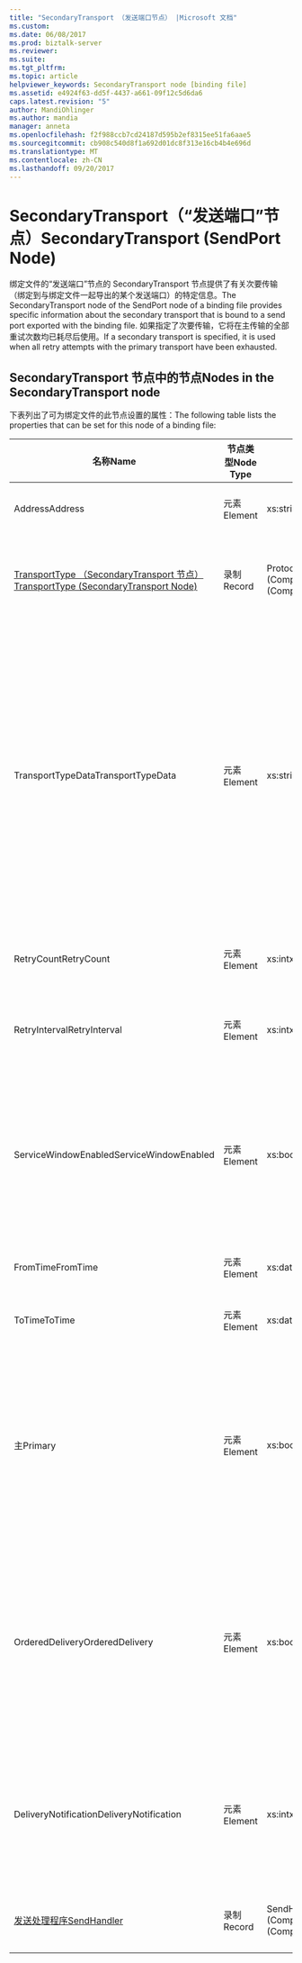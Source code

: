 ```yaml
---
title: "SecondaryTransport （发送端口节点） |Microsoft 文档"
ms.custom: 
ms.date: 06/08/2017
ms.prod: biztalk-server
ms.reviewer: 
ms.suite: 
ms.tgt_pltfrm: 
ms.topic: article
helpviewer_keywords: SecondaryTransport node [binding file]
ms.assetid: e4924f63-dd5f-4437-a661-09f12c5d6da6
caps.latest.revision: "5"
author: MandiOhlinger
ms.author: mandia
manager: anneta
ms.openlocfilehash: f2f988ccb7cd24187d595b2ef8315ee51fa6aae5
ms.sourcegitcommit: cb908c540d8f1a692d01dc8f313e16cb4b4e696d
ms.translationtype: MT
ms.contentlocale: zh-CN
ms.lasthandoff: 09/20/2017
---
```

# <a name="secondarytransport-sendport-node"></a><span data-ttu-id="ba669-102">SecondaryTransport（“发送端口”节点）</span><span class="sxs-lookup"><span data-stu-id="ba669-102">SecondaryTransport (SendPort Node)</span></span>
<span data-ttu-id="ba669-103">绑定文件的“发送端口”节点的 SecondaryTransport 节点提供了有关次要传输（绑定到与绑定文件一起导出的某个发送端口）的特定信息。</span><span class="sxs-lookup"><span data-stu-id="ba669-103">The SecondaryTransport node of the SendPort node of a binding file provides specific information about the secondary transport that is bound to a send port exported with the binding file.</span></span> <span data-ttu-id="ba669-104">如果指定了次要传输，它将在主传输的全部重试次数均已耗尽后使用。</span><span class="sxs-lookup"><span data-stu-id="ba669-104">If a secondary transport is specified, it is used when all retry attempts with the primary transport have been exhausted.</span></span>  
  
## <a name="nodes-in-the-secondarytransport-node"></a><span data-ttu-id="ba669-105">SecondaryTransport 节点中的节点</span><span class="sxs-lookup"><span data-stu-id="ba669-105">Nodes in the SecondaryTransport node</span></span>  
 <span data-ttu-id="ba669-106">下表列出了可为绑定文件的此节点设置的属性：</span><span class="sxs-lookup"><span data-stu-id="ba669-106">The following table lists the properties that can be set for this node of a binding file:</span></span>  
  
|<span data-ttu-id="ba669-107">**名称**</span><span class="sxs-lookup"><span data-stu-id="ba669-107">**Name**</span></span>|<span data-ttu-id="ba669-108">**节点类型**</span><span class="sxs-lookup"><span data-stu-id="ba669-108">**Node Type**</span></span>|<span data-ttu-id="ba669-109">**数据类型**</span><span class="sxs-lookup"><span data-stu-id="ba669-109">**Data Type**</span></span>|<span data-ttu-id="ba669-110">**Description**</span><span class="sxs-lookup"><span data-stu-id="ba669-110">**Description**</span></span>|<span data-ttu-id="ba669-111">**限制**</span><span class="sxs-lookup"><span data-stu-id="ba669-111">**Restrictions**</span></span>|<span data-ttu-id="ba669-112">**注释**</span><span class="sxs-lookup"><span data-stu-id="ba669-112">**Comments**</span></span>|  
|--------------|-------------------|-------------------|---------------------|----------------------|------------------|  
|<span data-ttu-id="ba669-113">Address</span><span class="sxs-lookup"><span data-stu-id="ba669-113">Address</span></span>|<span data-ttu-id="ba669-114">元素</span><span class="sxs-lookup"><span data-stu-id="ba669-114">Element</span></span>|<span data-ttu-id="ba669-115">xs:string</span><span class="sxs-lookup"><span data-stu-id="ba669-115">xs:string</span></span>|<span data-ttu-id="ba669-116">指定传输地址（或 URI）。</span><span class="sxs-lookup"><span data-stu-id="ba669-116">Specifies the address (or URI) of the transport.</span></span>|<span data-ttu-id="ba669-117">可选</span><span class="sxs-lookup"><span data-stu-id="ba669-117">Not required</span></span>|<span data-ttu-id="ba669-118">默认值：空</span><span class="sxs-lookup"><span data-stu-id="ba669-118">Default value: empty</span></span>|  
|[<span data-ttu-id="ba669-119">TransportType （SecondaryTransport 节点）</span><span class="sxs-lookup"><span data-stu-id="ba669-119">TransportType (SecondaryTransport Node)</span></span>](../core/transporttype-secondarytransport-node.md)|<span data-ttu-id="ba669-120">录制</span><span class="sxs-lookup"><span data-stu-id="ba669-120">Record</span></span>|<span data-ttu-id="ba669-121">ProtocolType (ComplexType)</span><span class="sxs-lookup"><span data-stu-id="ba669-121">ProtocolType (ComplexType)</span></span>|<span data-ttu-id="ba669-122">指定传输类型，同时也是用于此传输的适配器的名称。</span><span class="sxs-lookup"><span data-stu-id="ba669-122">Specifies the transport type, which is also the name of the adapter used for this transport.</span></span>|<span data-ttu-id="ba669-123">可选</span><span class="sxs-lookup"><span data-stu-id="ba669-123">Not required</span></span>|<span data-ttu-id="ba669-124">默认值：无</span><span class="sxs-lookup"><span data-stu-id="ba669-124">Default value: none</span></span>|  
|<span data-ttu-id="ba669-125">TransportTypeData</span><span class="sxs-lookup"><span data-stu-id="ba669-125">TransportTypeData</span></span>|<span data-ttu-id="ba669-126">元素</span><span class="sxs-lookup"><span data-stu-id="ba669-126">Element</span></span>|<span data-ttu-id="ba669-127">xs:string</span><span class="sxs-lookup"><span data-stu-id="ba669-127">xs:string</span></span>|<span data-ttu-id="ba669-128">指定特定于适配器的配置信息。</span><span class="sxs-lookup"><span data-stu-id="ba669-128">Specifies configuration information specific to the adapter.</span></span>|<span data-ttu-id="ba669-129">可选</span><span class="sxs-lookup"><span data-stu-id="ba669-129">Not required</span></span>|<span data-ttu-id="ba669-130">默认值：空</span><span class="sxs-lookup"><span data-stu-id="ba669-130">Default value: empty</span></span><br /><br /> <span data-ttu-id="ba669-131">请参阅[集成 BizTalk 适配器的配置属性](../core/configuration-properties-for-integrated-biztalk-adapters.md)适配器可以存储在此字符串的属性有关的特定信息。</span><span class="sxs-lookup"><span data-stu-id="ba669-131">See [Configuration Properties for Integrated BizTalk Adapters](../core/configuration-properties-for-integrated-biztalk-adapters.md) for adapter specific information about the properties that can be stored in this string.</span></span>|  
|<span data-ttu-id="ba669-132">RetryCount</span><span class="sxs-lookup"><span data-stu-id="ba669-132">RetryCount</span></span>|<span data-ttu-id="ba669-133">元素</span><span class="sxs-lookup"><span data-stu-id="ba669-133">Element</span></span>|<span data-ttu-id="ba669-134">xs:int</span><span class="sxs-lookup"><span data-stu-id="ba669-134">xs:int</span></span>|<span data-ttu-id="ba669-135">指定用于传输的适配器的重试次数。</span><span class="sxs-lookup"><span data-stu-id="ba669-135">Specifies the retry count for the adapter used with the transport.</span></span>|<span data-ttu-id="ba669-136">必需</span><span class="sxs-lookup"><span data-stu-id="ba669-136">Required</span></span>|<span data-ttu-id="ba669-137">默认值：无</span><span class="sxs-lookup"><span data-stu-id="ba669-137">Default value: none</span></span>|  
|<span data-ttu-id="ba669-138">RetryInterval</span><span class="sxs-lookup"><span data-stu-id="ba669-138">RetryInterval</span></span>|<span data-ttu-id="ba669-139">元素</span><span class="sxs-lookup"><span data-stu-id="ba669-139">Element</span></span>|<span data-ttu-id="ba669-140">xs:int</span><span class="sxs-lookup"><span data-stu-id="ba669-140">xs:int</span></span>|<span data-ttu-id="ba669-141">指定用于传输的适配器的重试间隔，以分钟为单位。</span><span class="sxs-lookup"><span data-stu-id="ba669-141">Specifies the retry interval in minutes for the adapter used with the transport.</span></span>|<span data-ttu-id="ba669-142">必需</span><span class="sxs-lookup"><span data-stu-id="ba669-142">Required</span></span>|<span data-ttu-id="ba669-143">默认值：无</span><span class="sxs-lookup"><span data-stu-id="ba669-143">Default value: none</span></span>|  
|<span data-ttu-id="ba669-144">ServiceWindowEnabled</span><span class="sxs-lookup"><span data-stu-id="ba669-144">ServiceWindowEnabled</span></span>|<span data-ttu-id="ba669-145">元素</span><span class="sxs-lookup"><span data-stu-id="ba669-145">Element</span></span>|<span data-ttu-id="ba669-146">xs:boolean</span><span class="sxs-lookup"><span data-stu-id="ba669-146">xs:boolean</span></span>|<span data-ttu-id="ba669-147">指定是否为用于传输的适配器启用服务时段。</span><span class="sxs-lookup"><span data-stu-id="ba669-147">Specifies whether the service window is enabled for the adapter used with the transport.</span></span>|<span data-ttu-id="ba669-148">必需</span><span class="sxs-lookup"><span data-stu-id="ba669-148">Required</span></span>|<span data-ttu-id="ba669-149">默认值：无</span><span class="sxs-lookup"><span data-stu-id="ba669-149">Default value: none</span></span><br /><br /> <span data-ttu-id="ba669-150">设置为**true**如果启用了服务时段，否则设置为**false**。</span><span class="sxs-lookup"><span data-stu-id="ba669-150">Set to **true** if service window is enabled, otherwise set to **false**.</span></span>|  
|<span data-ttu-id="ba669-151">FromTime</span><span class="sxs-lookup"><span data-stu-id="ba669-151">FromTime</span></span>|<span data-ttu-id="ba669-152">元素</span><span class="sxs-lookup"><span data-stu-id="ba669-152">Element</span></span>|<span data-ttu-id="ba669-153">xs:dateTime</span><span class="sxs-lookup"><span data-stu-id="ba669-153">xs:dateTime</span></span>|<span data-ttu-id="ba669-154">指定服务时段的开始时间。</span><span class="sxs-lookup"><span data-stu-id="ba669-154">Specifies the start time for the service window.</span></span>|<span data-ttu-id="ba669-155">必需</span><span class="sxs-lookup"><span data-stu-id="ba669-155">Required</span></span>|<span data-ttu-id="ba669-156">默认值：无</span><span class="sxs-lookup"><span data-stu-id="ba669-156">Default value: none</span></span>|  
|<span data-ttu-id="ba669-157">ToTime</span><span class="sxs-lookup"><span data-stu-id="ba669-157">ToTime</span></span>|<span data-ttu-id="ba669-158">元素</span><span class="sxs-lookup"><span data-stu-id="ba669-158">Element</span></span>|<span data-ttu-id="ba669-159">xs:dateTime</span><span class="sxs-lookup"><span data-stu-id="ba669-159">xs:dateTime</span></span>|<span data-ttu-id="ba669-160">指定的服务时段的结束时间。</span><span class="sxs-lookup"><span data-stu-id="ba669-160">Specifies the end time for the service window.</span></span>|<span data-ttu-id="ba669-161">必需</span><span class="sxs-lookup"><span data-stu-id="ba669-161">Required</span></span>|<span data-ttu-id="ba669-162">默认值：无</span><span class="sxs-lookup"><span data-stu-id="ba669-162">Default value: none</span></span>|  
|<span data-ttu-id="ba669-163">主</span><span class="sxs-lookup"><span data-stu-id="ba669-163">Primary</span></span>|<span data-ttu-id="ba669-164">元素</span><span class="sxs-lookup"><span data-stu-id="ba669-164">Element</span></span>|<span data-ttu-id="ba669-165">xs:boolean</span><span class="sxs-lookup"><span data-stu-id="ba669-165">xs:boolean</span></span>|<span data-ttu-id="ba669-166">指定用于传输的适配器是否为主适配器。</span><span class="sxs-lookup"><span data-stu-id="ba669-166">Specifies whether the adapter used with the transport is primary.</span></span>|<span data-ttu-id="ba669-167">必需</span><span class="sxs-lookup"><span data-stu-id="ba669-167">Required</span></span>|<span data-ttu-id="ba669-168">默认值：无</span><span class="sxs-lookup"><span data-stu-id="ba669-168">Default value: none</span></span><br /><br /> <span data-ttu-id="ba669-169">设置为**true**如果主与传输一起使用的适配器，否则设置为**false**。</span><span class="sxs-lookup"><span data-stu-id="ba669-169">Set to **true** if the adapter used with the transport is primary, otherwise set to **false**.</span></span>|  
|<span data-ttu-id="ba669-170">OrderedDelivery</span><span class="sxs-lookup"><span data-stu-id="ba669-170">OrderedDelivery</span></span>|<span data-ttu-id="ba669-171">元素</span><span class="sxs-lookup"><span data-stu-id="ba669-171">Element</span></span>|<span data-ttu-id="ba669-172">xs:boolean</span><span class="sxs-lookup"><span data-stu-id="ba669-172">xs:boolean</span></span>|<span data-ttu-id="ba669-173">指定用于传输的适配器是否应按顺序发送消息。</span><span class="sxs-lookup"><span data-stu-id="ba669-173">Specifies whether or not the adapter used with the transport should send messages in an ordered manner.</span></span>|<span data-ttu-id="ba669-174">必需</span><span class="sxs-lookup"><span data-stu-id="ba669-174">Required</span></span>|<span data-ttu-id="ba669-175">默认值：无</span><span class="sxs-lookup"><span data-stu-id="ba669-175">Default value: none</span></span><br /><br /> <span data-ttu-id="ba669-176">设置为**true**如果传输为以按顺序发送消息，否则设置为**false**。</span><span class="sxs-lookup"><span data-stu-id="ba669-176">Set to **true** if the transport is to send messages in order, otherwise set to **false**.</span></span>|  
|<span data-ttu-id="ba669-177">DeliveryNotification</span><span class="sxs-lookup"><span data-stu-id="ba669-177">DeliveryNotification</span></span>|<span data-ttu-id="ba669-178">元素</span><span class="sxs-lookup"><span data-stu-id="ba669-178">Element</span></span>|<span data-ttu-id="ba669-179">xs:int</span><span class="sxs-lookup"><span data-stu-id="ba669-179">xs:int</span></span>|<span data-ttu-id="ba669-180">指定用于传输的适配器是否应返回送达通知以便指示传输已成功。</span><span class="sxs-lookup"><span data-stu-id="ba669-180">Specifies whether or not the adapter used with the transport should return a delivery notification indicating if the transmission was successful.</span></span>|<span data-ttu-id="ba669-181">必需</span><span class="sxs-lookup"><span data-stu-id="ba669-181">Required</span></span>|<span data-ttu-id="ba669-182">默认值：无</span><span class="sxs-lookup"><span data-stu-id="ba669-182">Default value: none</span></span><br /><br /> <span data-ttu-id="ba669-183">设置为**true**传递通知，否则设置为**false**。</span><span class="sxs-lookup"><span data-stu-id="ba669-183">Set to **true** for delivery notifications, otherwise set to **false**.</span></span>|  
|[<span data-ttu-id="ba669-184">发送处理程序</span><span class="sxs-lookup"><span data-stu-id="ba669-184">SendHandler</span></span>](../core/sendhandler-secondarytransport-node.md)|<span data-ttu-id="ba669-185">录制</span><span class="sxs-lookup"><span data-stu-id="ba669-185">Record</span></span>|<span data-ttu-id="ba669-186">SendHandlerRef (ComplexType)</span><span class="sxs-lookup"><span data-stu-id="ba669-186">SendHandlerRef (ComplexType)</span></span>|<span data-ttu-id="ba669-187">指定用于传输的适配器的发送处理程序。</span><span class="sxs-lookup"><span data-stu-id="ba669-187">Specify the send handler for the adapter used with the transport.</span></span>|<span data-ttu-id="ba669-188">必需</span><span class="sxs-lookup"><span data-stu-id="ba669-188">Required</span></span>|<span data-ttu-id="ba669-189">默认值：无</span><span class="sxs-lookup"><span data-stu-id="ba669-189">Default value: none</span></span>|